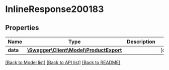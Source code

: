# InlineResponse200183

## Properties
Name | Type | Description | Notes
------------ | ------------- | ------------- | -------------
**data** | [**\Swagger\Client\Model\ProductExport**](ProductExport.md) |  | [optional] 

[[Back to Model list]](../../README.md#documentation-for-models) [[Back to API list]](../../README.md#documentation-for-api-endpoints) [[Back to README]](../../README.md)


